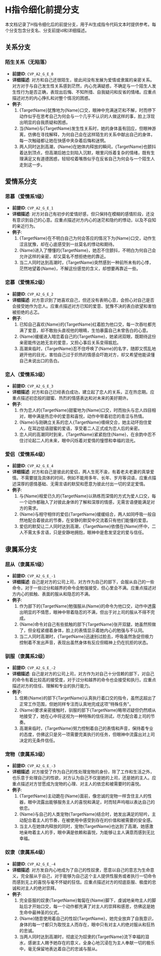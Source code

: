 # H指令细化前提分支

本文档记录了H指令细化后的前提分支，用于AI生成指令代码文本时提供参考。每个分支包含分支名、分支前提id和详细描述。

## 关系分支

### 陌生关系（无陷落）
- **前提ID**: `CVP_A2_G_E_0`
- **详细描述**: 对方和自己还很陌生，彼此间没有发展为爱情或隶属的亲密关系。对方对于与自己发生性关系感到茫然，内心充满疑惑，不确定与一个陌生人发生性行为是否正确，表现出后悔、不知所措、自我疑问和反省的情绪。应重点描述对方的内心挣扎和对整个情况的困惑。
- **例子**:
  1. {TargetName}犹豫地为{Name}口交，眼神中充满迷茫和不解，时而停下动作似乎在思考自己为何会与一个几乎不认识的人做这样的事，脸上浮现出明显的自我质疑和困惑。
  2. 当{Name}与{TargetName}发生性关系时，她的身体虽有回应，但眼神游离，仿佛在寻找解释，为何自己会在这样陌生的关系中献出自己的身体，每一次触碰都让她在快感中夹杂着后悔和迷惘。
  3. 两人同时达到高潮，{Name}在她体内释放的瞬间，{TargetName}也颤抖着达到顶点，但高潮后她立刻陷入沉默，眼里闪烁着复杂的情绪，既有生理满足又有道德困惑，轻轻咬着嘴唇似乎在反省自己为何会与一个陌生人走到这一步。

## 爱情系分支

### 思慕（爱情系1级）
- **前提ID**: `CVP_A2_G_E_1`
- **详细描述**: 对方对自己有初步的爱情好感，但只保持在模糊的感情阶段，还没有意识到自己的心意。应重点描述对方内心的迷茫和隐约的悸动，以及不自知的亲近行为。
- **例子**:
  1. {TargetName}在不明白自己为何会答应的情况下为{Name}口交，动作生涩且犹豫，却在心底感受到一丝莫名的悸动和期待。
  2. {Name}进入了懵懂的{TargetName}，她忍不住颤抖，不明白为何自己会允许这样的亲密，却又莫名不想拒绝他的靠近。
  3. 当二人同时达到高潮时，{TargetName}突然感到一种前所未有的心悸，茫然地望着{Name}，不解这份感觉的含义，却想要再靠近一些。

### 恋慕（爱情系2级）
- **前提ID**: `CVP_A2_G_E_2`
- **详细描述**: 对方意识到了她喜欢自己，但还没有表明心意，会担心对自己是否会接受她作为恋人。应重点描述对方已知的爱意、犹豫不决的表白欲望和害怕被拒绝的忐忑。
- **例子**:
  1. 已知自己喜欢{Name}的{TargetName}红着脸为他口交，每一次吞吐都充满了爱意，却不敢抬头直视他的眼睛，生怕暴露自己未曾告白的心意。
  2. {Name}缓缓进入暗恋着自己的{TargetName}，她紧闭双眼，既期待这份亲密能传达她无言的爱意，又担心事后关系变得尴尬。
  3. 高潮来临时，{TargetName}忍不住呼唤了{Name}的名字，随即又慌乱地避开他的目光，害怕自己过于炽热的情感会吓跑对方，却又希望他能读懂自己未说出口的告白。

### 恋人（爱情系3级）
- **前提ID**: `CVP_A2_G_E_3`
- **详细描述**: 对方和自己已经表白成功，建立起了恋人的关系，正在热恋期。应重点描述初恋般的甜蜜、热烈的情感表达和对未来的美好期许。
- **例子**:
  1. 作为恋人的{TargetName}甜蜜地为{Name}口交，时而抬头与恋人四目相对，眼中满是热恋中的爱意和喜悦，动作中带着初恋的青涩与热情。
  2. {Name}与刚确立关系的恋人{TargetName}缠绵交合，她主动环抱住爱人，在耳边低语甜蜜的爱语，享受着二人正式成为恋人后的亲密。
  3. 恋人间的高潮同时到来，{TargetName}紧紧抱住{Name}，在余韵中忍不住讨论起二人的未来，眼中闪烁着对爱情的憧憬和幸福的泪光。

### 爱侣（爱情系4级）
- **前提ID**: `CVP_A2_G_E_4`
- **详细描述**: 对方和自己是彼此的爱侣，两人生死不渝，有着老夫老妻的真挚爱情。不需要提及具体的时间，例如不能用多年、长年、岁月等词语，应重点描述深厚的感情基础、无需言语的默契和愿意为彼此付出一切的坚定爱情。
- **例子**:
  1. 与{Name}相爱已久的{TargetName}以熟练而深情的方式为爱人口交，每一个动作都融入了对彼此身体的了解和深厚的情感，无需言语便能满足对方的需求。
  2. {Name}与相守相伴的爱侣{TargetName}缓缓结合，两人如同呼吸一般自然地配合着彼此的节奏，在安静的默契中交流着只有他们能懂的爱意。
  3. 爱侣的默契让二人同时达到高潮，{TargetName}依偎在{Name}怀中，二人不需太多言语，只是安静地拥抱，眼神中是愈发坚定的爱与信任。


## 隶属系分支

### 屈从（隶属系1级）
- **前提ID**: `CVP_A2_G_E_-1`
- **详细描述**: 自己是对方的公司上司，对方作为自己的部下，会服从自己的一些命令，对于一些过分和越界的命令会勉强接受，但心里会不满。应重点描述对方内心的抵触、表面的服从和隐忍的不满。
- **例子**:
  1. 作为部下的{TargetName}勉强服从{Name}的命令为他口交，动作中透露出明显的不情愿，眼神中带着隐忍的不满，但出于对上司的服从不得不完成。
  2. {Name}命令对自己有些抵触的部下{TargetName}张开双腿，她虽然照做了，但全程紧绷着身体，脸上的表情显示着她内心的勉强与不认同。
  3. 当二人同时高潮时，{TargetName}迅速别过脸去，呼吸虽然急促但极力控制着不发出声音，表现出虽然身体有反应但精神上仍在抗拒的状态。

### 驯服（隶属系2级）
- **前提ID**: `CVP_A2_G_E_-2`
- **详细描述**: 自己是对方的公司上司，对方作为对自己十分信赖的部下，对自己的命令有着比较高的接受度，对于过分和越界的命令也会接受和执行。应重点描述对方的信任、理解和专业的执行能力。
- **例子**:
  1. 信赖{Name}的部下{TargetName}认真执行着口交的指令，虽然这超出了正常工作范围，但她同样专注而认真地完成这项"特殊任务"。
  2. {Name}要求亲密接触时，驯服的部下{TargetName}略带迟疑但仍然顺从地接受了，她在心中将这视为一种特殊的信任测试，尽力配合着上司的节奏。
  3. 高潮来临时，{TargetName}努力控制着自己的表情和声音，保持着专业的态度，仿佛这只是另一项需要完美执行的任务，但眼神中流露出对上司决定的无条件信任。

### 宠物（隶属系3级）
- **前提ID**: `CVP_A2_G_E_-3`
- **详细描述**: 对方接受了作为自己的性处理宠物的身份，除了工作和生活之外，也乐意于处理自己的性欲，对方认为自己不仅是她的上司，还是她的主人。应重点描述对方甘愿成为宠物的心理、对主人的依恋和被需要时的喜悦。
- **例子**:
  1. {TargetName}主动跪在{Name}面前，像忠诚的宠物一样含住主人的性器，眼中流露出能够服务主人的喜悦和满足，时而轻声呜咽以表达自己的依恋。
  2. {Name}与自己的人类宠物{TargetName}结合时，她发出满足的轻吟，主动配合着主人的节奏，在被使用中感受到存在的价值和被需要的安全感。
  3. 当主人在她体内释放的同时，宠物{TargetName}也达到了高潮，她感激地亲吻着主人的手，眼中满是依赖和喜悦，为能够让主人满意而感到无比幸福。

### 奴隶（隶属系4级）
- **前提ID**: `CVP_A2_G_E_-4`
- **详细描述**: 对方发自内心地成为了自己的性奴隶，愿意以自己的意志为生命意义，完全服从于自己，对于能够为自己这个主人提供性服务或者执行一切命令而感到无上的喜悦与毫不怀疑的狂信。应重点描述对方的彻底臣服、极度的忠诚和对主人的绝对崇拜。
- **例子**:
  1. 完全臣服的奴隶{TargetName}匍匐在{Name}脚下，虔诚地亲吻主人的脚趾后才开始口交，每一个动作都充满了对主人的崇拜和感恩，仿佛这是她生命中最神圣的仪式。
  2. {Name}随意使用着自己的性奴{TargetName}，她完全放弃了自我意识，身体的每一寸都只为取悦主人而存在，眼中只有对主人的绝对服从和狂热的忠诚。
  3. 当两人同时达到高潮时，彻底沦为奴隶的{TargetName}流下幸福的泪水，感谢主人赐予她存在的意义，全身心地沉浸在为主人奉献一切的极乐中，毫无保留地表达着自己的忠诚与服从。
